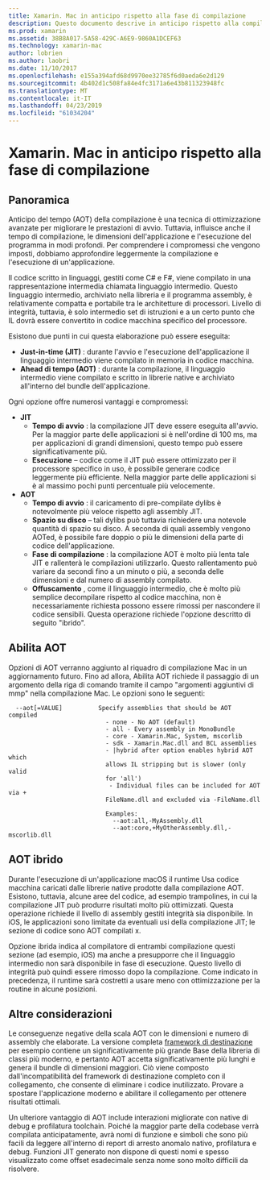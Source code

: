 ```yaml
---
title: Xamarin. Mac in anticipo rispetto alla fase di compilazione
description: Questo documento descrive in anticipo rispetto alla compilazione in xamarin. Mac. Confronta la compilazione AOT alla compilazione JIT, spiega come abilitare AOT e si esaminano le AOT ibrido.
ms.prod: xamarin
ms.assetid: 38B8A017-5A58-429C-A6E9-9860A1DCEF63
ms.technology: xamarin-mac
author: lobrien
ms.author: laobri
ms.date: 11/10/2017
ms.openlocfilehash: e155a394afd68d9970ee32785f6d0aeda6e2d129
ms.sourcegitcommit: 4b402d1c508fa84e4fc3171a6e43b811323948fc
ms.translationtype: MT
ms.contentlocale: it-IT
ms.lasthandoff: 04/23/2019
ms.locfileid: "61034204"
---
```

# <a name="xamarinmac-ahead-of-time-compilation"></a>Xamarin. Mac in anticipo rispetto alla fase di compilazione

## <a name="overview"></a>Panoramica

Anticipo del tempo (AOT) della compilazione è una tecnica di ottimizzazione avanzate per migliorare le prestazioni di avvio. Tuttavia, influisce anche il tempo di compilazione, le dimensioni dell'applicazione e l'esecuzione del programma in modi profondi. Per comprendere i compromessi che vengono imposti, dobbiamo approfondire leggermente la compilazione e l'esecuzione di un'applicazione.

Il codice scritto in linguaggi, gestiti come C# e F#, viene compilato in una rappresentazione intermedia chiamata linguaggio intermedio. Questo linguaggio intermedio, archiviato nella libreria e il programma assembly, è relativamente compatta e portabile tra le architetture di processori. Livello di integrità, tuttavia, è solo intermedio set di istruzioni e a un certo punto che IL dovrà essere convertito in codice macchina specifico del processore.

Esistono due punti in cui questa elaborazione può essere eseguita:

- **Just-in-time (JIT)** : durante l'avvio e l'esecuzione dell'applicazione il linguaggio intermedio viene compilato in memoria in codice macchina.
- **Ahead di tempo (AOT)** : durante la compilazione, il linguaggio intermedio viene compilato e scritto in librerie native e archiviato all'interno del bundle dell'applicazione.

Ogni opzione offre numerosi vantaggi e compromessi:

- **JIT**
  - **Tempo di avvio** : la compilazione JIT deve essere eseguita all'avvio. Per la maggior parte delle applicazioni si è nell'ordine di 100 ms, ma per applicazioni di grandi dimensioni, questo tempo può essere significativamente più.
  - **Esecuzione** – codice come il JIT può essere ottimizzato per il processore specifico in uso, è possibile generare codice leggermente più efficiente. Nella maggior parte delle applicazioni si è al massimo pochi punti percentuale più velocemente.
- **AOT**
  - **Tempo di avvio** : il caricamento di pre-compilate dylibs è notevolmente più veloce rispetto agli assembly JIT.
  - **Spazio su disco** – tali dylibs può tuttavia richiedere una notevole quantità di spazio su disco. A seconda di quali assembly vengono AOTed, è possibile fare doppio o più le dimensioni della parte di codice dell'applicazione.
  - **Fase di compilazione** : la compilazione AOT è molto più lenta tale JIT e rallenterà le compilazioni utilizzarlo. Questo rallentamento può variare da secondi fino a un minuto o più, a seconda delle dimensioni e dal numero di assembly compilato.
  - **Offuscamento** , come il linguaggio intermedio, che è molto più semplice decompilare rispetto al codice macchina, non è necessariamente richiesta possono essere rimossi per nascondere il codice sensibili. Questa operazione richiede l'opzione descritto di seguito "ibrido".

## <a name="enabling-aot"></a>Abilita AOT

Opzioni di AOT verranno aggiunto al riquadro di compilazione Mac in un aggiornamento futuro. Fino ad allora, Abilita AOT richiede il passaggio di un argomento della riga di comando tramite il campo "argomenti aggiuntivi di mmp" nella compilazione Mac. Le opzioni sono le seguenti:


      --aot[=VALUE]          Specify assemblies that should be AOT compiled
                               - none - No AOT (default)
                               - all - Every assembly in MonoBundle
                               - core - Xamarin.Mac, System, mscorlib
                               - sdk - Xamarin.Mac.dll and BCL assemblies
                               - |hybrid after option enables hybrid AOT which
                               allows IL stripping but is slower (only valid
                               for 'all')
                                - Individual files can be included for AOT via +
                               FileName.dll and excluded via -FileName.dll

                               Examples:
                                 --aot:all,-MyAssembly.dll
                                 --aot:core,+MyOtherAssembly.dll,-mscorlib.dll



## <a name="hybrid-aot"></a>AOT ibrido

Durante l'esecuzione di un'applicazione macOS il runtime Usa codice macchina caricati dalle librerie native prodotte dalla compilazione AOT. Esistono, tuttavia, alcune aree del codice, ad esempio trampolines, in cui la compilazione JIT può produrre risultati molto più ottimizzati. Questa operazione richiede il livello di assembly gestiti integrità sia disponibile. In iOS, le applicazioni sono limitate da eventuali usi della compilazione JIT; le sezione di codice sono AOT compilati x.

Opzione ibrida indica al compilatore di entrambi compilazione questi sezione (ad esempio, iOS) ma anche a presupporre che il linguaggio intermedio non sarà disponibile in fase di esecuzione. Questo livello di integrità può quindi essere rimosso dopo la compilazione. Come indicato in precedenza, il runtime sarà costretti a usare meno con ottimizzazione per la routine in alcune posizioni.

## <a name="further-considerations"></a>Altre considerazioni

Le conseguenze negative della scala AOT con le dimensioni e numero di assembly che elaborate. La versione completa [framework di destinazione](~/mac/platform/target-framework.md) per esempio contiene un significativamente più grande Base della libreria di classi più moderno, e pertanto AOT accetta significativamente più lunghi e genera il bundle di dimensioni maggiori. Ciò viene composto dall'incompatibilità del framework di destinazione completo con il collegamento, che consente di eliminare i codice inutilizzato. Provare a spostare l'applicazione moderno e abilitare il collegamento per ottenere risultati ottimali.

Un ulteriore vantaggio di AOT include interazioni migliorate con native di debug e profilatura toolchain. Poiché la maggior parte della codebase verrà compilata anticipatamente, avrà nomi di funzione e simboli che sono più facili da leggere all'interno di report di arresto anomalo nativo, profilatura e debug. Funzioni JIT generato non dispone di questi nomi e spesso visualizzato come offset esadecimale senza nome sono molto difficili da risolvere.
